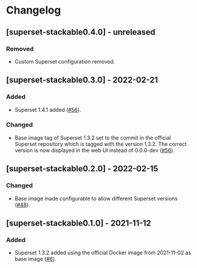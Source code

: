 # Changelog

## [superset-stackable0.4.0] - unreleased

### Removed

- Custom Superset configuration removed.

## [superset-stackable0.3.0] - 2022-02-21

### Added

- Superset 1.4.1 added ([#56]).

### Changed

- Base image tag of Superset 1.3.2 set to the commit in the official Superset
  repository which is tagged with the version 1.3.2. The correct version is now
  displayed in the web UI instead of 0.0.0-dev ([#56]).

[#56]: https://github.com/stackabletech/docker-images/pull/56

## [superset-stackable0.2.0] - 2022-02-15

### Changed

- Base image made configurable to allow different Superset versions ([#48]).

[#48]: https://github.com/stackabletech/docker-images/pull/48

## [superset-stackable0.1.0] - 2021-11-12

### Added

- Superset 1.3.2 added using the official Docker image from 2021-11-02 as base
  image ([#6]).

[#6]: https://github.com/stackabletech/docker-images/pull/6
